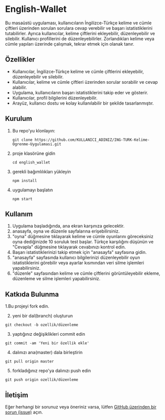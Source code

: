# English-Wallet     

Bu masaüstü uygulaması, kullanıcıların İngilizce-Türkçe kelime ve cümle çiftleri üzerinden sorulan sorulara cevap verebilir ve başarı istatistiklerini tutabilirler. Ayrıca kullanıcılar, kelime çiftlerini ekleyebilir, düzenleyebilir ve silebilir. Kullanıcı profillerini de düzenleyebilirler.
 Zorlandıkları kelime veya cümle yapıları üzerinde çalışmak, tekrar etmek için olanak tanır. 

## Özellikler

- Kullanıcılar, İngilizce-Türkçe kelime ve cümle çiftlerini ekleyebilir, düzenleyebilir ve silebilir.
- Kullanıcılar, kelime ve cümle çiftleri üzerinden sorular sorabilir ve cevap alabilir.
- Uygulama, kullanıcıların başarı istatistiklerini takip eder ve gösterir.
- Kullanıcılar, profil bilgilerini düzenleyebilir.
- Arayüz, kullanıcı dostu ve kolay kullanılabilir bir şekilde tasarlanmıştır.

## Kurulum

1. Bu repo'yu klonlayın:
   ```shell
   git clone https://github.com/KULLANICI_ADINIZ/ING-TURK-Kelime-Ogrenme-Uygulamasi.git
   
2. proje klasörüne gidin
   ```shell
   cd english_wallet
3. gerekli bağımlılıkları yükleyin
   ```shell
   npm install
4. uygulamayı başlatın
   ```shell
   npm start
## Kullanım
  1. Uygulama başladığında, ana ekran karşınıza gelecektir.
  2. anasayfa, oyna ve düzenle sayfalarına erişebilirsiniz.
  3. "oyna" düğmesine tıklayarak  kelime ve cümle oyunlarını göreceksiniz oyna dediğinizde 10 soruluk test başlar. Türkçe karşılığını düşünün ve "Cevapla" düğmesine tıklayarak cevabınızı kontrol edin.
  4. Başarı istatistiklerinizi takip etmek için "anasayfa" sayfasına gidin.
  5. "anasayfa" sayfasında kullanıcı bilgilerinizi düzenleyebilir oyun istatistiklerini görebilir veya ayarlar kısmından veri silme işlemleri yapabilirsiniz.
  6. "düzenle" sayfasından kelime ve cümle çiftlerini görüntüleyebilir ekleme, düzenleme ve silme işlemleri yapabilirsiniz.
## Katkıda Bulunma
  
  1.Bu projeyi fork edin.

    
  
  2. yeni bir dal(branch) oluşturun

    git checkout -b ozellik/düzenleme
    
  3. yaptığınız değişiklikleri commit edin

    git commit -am 'Yeni bir özellik ekle'

  4. dalınızı ana(master) dala birleştirin

    git pull origin master

  5. forkladığınız repo'ya dalınızı push edin

    git push origin ozellik/düzenleme


## İletişim

Eğer herhangi bir sorunuz veya öneriniz varsa, lütfen [GitHub üzerinden bir sorun (issue)](https://github.com/KULLANICI_ADINIZ/ING-TURK-Kelime-Ogrenme-Uygulamasi/issues) açın.



